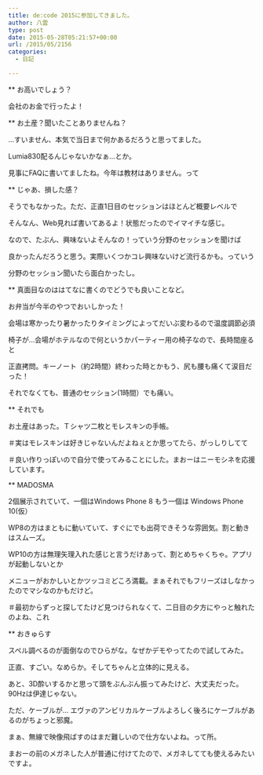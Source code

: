 ```yaml
---
title: de:code 2015に参加してきました。
author: 八雲
type: post
date: 2015-05-28T05:21:57+00:00
url: /2015/05/2156
categories:
  - 日記

---
```

** お高いでしょう？
  
会社のお金で行ったよ！

** お土産？聞いたことありませんね？
  
…すいません、本気で当日まで何かあるだろうと思ってました。
  
Lumia830配るんじゃないかなぁ…とか。
  
見事にFAQに書いてましたね。今年は教材はありません。って

** じゃあ、損した感？
  
そうでもなかった。ただ、正直1日目のセッションはほとんど概要レベルで
  
そんなん、Web見れば書いてあるよ！状態だったのでイマイチな感じ。
  
なので、たぶん、興味ないよそんなの！っていう分野のセッションを聞けば
  
良かったんだろうと思う。実際いくつかコレ興味ないけど流行るかも。っていう
  
分野のセッション聞いたら面白かったし。

** 真面目なのははてなに書くのでどうでも良いことなど。
  
お弁当が今半のやつでおいしかった！
  
会場は寒かったり暑かったりタイミングによってだいぶ変わるので温度調節必須
  
椅子が…会場がホテルなので何というかパーティー用の椅子なので、長時間座ると
  
正直拷問。キーノート（約2時間）終わった時とかもう、尻も腰も痛くて涙目だった！
  
それでなくても、普通のセッション(1時間）でも痛い。

** それでも
  
お土産はあった。Ｔシャツ二枚とモレスキンの手帳。
  
＃実はモレスキンは好きじゃないんだよねぇとか思ってたら、がっしりしてて
  
＃良い作りっぽいので自分で使ってみることにした。まおーはニーモシネを応援しています。

** MADOSMA
  
2個展示されていて、一個はWindows Phone 8 もう一個は Windows Phone 10(仮）
  
WP8の方はまともに動いていて、すぐにでも出荷できそうな雰囲気。割と動きはスムーズ。
  
WP10の方は無理矢理入れた感じと言うだけあって、割とめちゃくちゃ。アプリが起動しないとか
  
メニューがおかしいとかツッコミどころ満載。まぁそれでもフリーズはしなかったのでマシなのかもだけど。
  
＃最初からずっと探してたけど見つけられなくて、二日目の夕方にやっと触れたのよね、これ

** おきゅらす
  
スペル調べるのが面倒なのでひらがな。なぜかデモやってたので試してみた。
  
正直、すごい。なめらか。そしてちゃんと立体的に見える。
  
あと、3D酔いするかと思って頭をぶんぶん振ってみたけど、大丈夫だった。90Hzは伊達じゃない。
  
ただ、ケーブルが… エヴァのアンビリカルケーブルよろしく後ろにケーブルがあるのがちょっと邪魔。
  
まぁ、無線で映像飛ばすのはまだ難しいので仕方ないよね。って所。
  
まおーの前のメガネした人が普通に付けてたので、メガネしてても使えるみたいですよ。